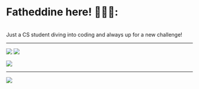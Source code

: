 # Fatheddine here! 👨🏻‍💻:
<br>Just a CS student diving into coding and always up for a new challenge!

---
![](https://github-readme-streak-stats.herokuapp.com/?user=fatheddine-bicane&theme=dark&hide_border=false)
![](https://github-readme-stats.vercel.app/api/top-langs/?username=fatheddine-bicane&theme=dark&hide_border=false)<br/>

![](https://github-readme-stats.vercel.app/api?username=fatheddine-bicane&theme=dark&hide_border=false&include_all_commits=true&count_private=false)



---
[![](https://visitcount.itsvg.in/api?id=fatheddine-bicane&icon=10&color=13)](https://visitcount.itsvg.in)

<!-- Proudly created with GPRM ( https://gprm.itsvg.in ) -->
